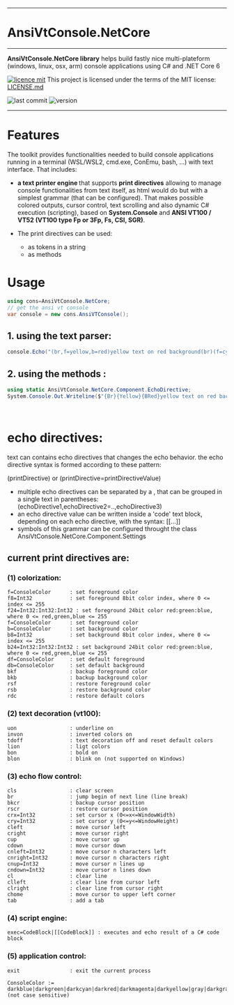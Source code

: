 <hr>

# AnsiVtConsole.NetCore

<hr>

<b>AnsiVtConsole.NetCore library</b> helps build fastly nice multi-plateform (windows, linux, osx, arm) console applications using C# and .NET Core 6

[![licence mit](https://img.shields.io/badge/licence-MIT-blue.svg)](license.md) This project is licensed under the terms of the MIT license: [LICENSE.md](LICENSE.md)  

![last commit](https://img.shields.io/github/last-commit/franck-gaspoz/AnsiVtConsole.NetCore?style=plastic)
![version](https://img.shields.io/github/v/tag/franck-gaspoz/AnsiVtConsole.NetCore?style=plastic)
<hr>

# Features

The toolkit provides functionalities needed to build console applications running in a terminal (WSL/WSL2, cmd.exe, ConEmu, bash, ...) with text interface. That includes:
- <b>a text printer engine </b>that supports <b>print directives</b> allowing to manage console functionalities from text itself, as html would do but with a simplest grammar (that can be configured). That makes possible colored outputs, cursor control, text scrolling and also dynamic C# execution (scripting), based on <b>System.Console</b> and <b> ANSI VT100 / VT52 (VT100 type Fp or 3Fp, Fs, CSI, SGR)</b>. 
- The print directives can be used:

    - as tokens in a string
    - as methods

# Usage

``` csharp
using cons=AnsiVtConsole.NetCore;
// get the ansi vt console
var console = new cons.AnsiVTConsole();
```

## 1. using the text parser:
``` csharp
console.Echo("(br,f=yellow,b=red)yellow text on red background(br)(f=cyan)current time is: (exec=System.DateTime.Now,br)");
```

## 2. using the methods :

``` csharp
using static AnsiVtConsole.NetCore.Component.EchoDirective;
System.Console.Out.Writeline($"{Br}{Yellow}{BRed}yellow text on red background{Br}{Cyan}current time is: {System.DateTime.Now}{Br}");
```

<br>

# echo directives:

text can contains echo directives that changes the echo behavior.
the echo directive syntax is formed according to these pattern:

(printDirective) or (printDirective=printDirectiveValue)

- multiple echo directives can be separated by a , that can be grouped in a single text in parentheses: (echoDirective1,echoDirective2=..,echoDirective3)
- an echo directive value can be written inside a 'code' text block, depending on each echo directive, with the syntax: [[...]]
- symbols of this grammar can be configured throught the class AnsiVtConsole.NetCore.Component.Settings

## current print directives are:

### (1) colorization:

    f=ConsoleColor      : set foreground color
    f8=Int32            : set foreground 8bit color index, where 0 <= index <= 255
    f24=Int32:Int32:Int32 : set foreground 24bit color red:green:blue, where 0 <= red,green,blue <= 255
    f=ConsoleColor      : set foreground color
    b=ConsoleColor      : set background color
    b8=Int32            : set background 8bit color index, where 0 <= index <= 255
    b24=Int32:Int32:Int32 : set background 24bit color red:green:blue, where 0 <= red,green,blue <= 255
    df=ConsoleColor     : set default foreground
    db=ConsoleColor     : set default background
    bkf                 : backup foreground color
    bkb                 : backup background color
    rsf                 : restore foreground color
    rsb                 : restore background color
    rdc                 : restore default colors

### (2) text decoration (vt100):

    uon                 : underline on
    invon               : inverted colors on
    tdoff               : text decoration off and reset default colors
    lion                : ligt colors
    bon                 : bold on
    blon                : blink on (not supported on Windows)

### (3) echo flow control:

    cls                 : clear screen
    br                  : jump begin of next line (line break)
    bkcr                : backup cursor position
    rscr                : restore cursor position
    crx=Int32           : set cursor x (0<=x<=WindowWidth)
    cry=Int32           : set cursor y (0<=y<=WindowHeight)
    cleft               : move cursor left
    cright              : move cursor right
    cup                 : move cursor up
    cdown               : move cursor down
    cnleft=Int32        : move cursor n characters left
    cnright=Int32       : move cursor n characters right
    cnup=Int32          : move cursor n lines up
    cndown=Int32        : move cursor n lines down
    cl                  : clear line
    clleft              : clear line from cursor left
    clright             : clear line from cursor right
    chome               : move cursor to upper left corner
    tab                 : add a tab

### (4) script engine:

    exec=CodeBlock|[[CodeBlock]] : executes and echo result of a C# code block

### (5) application control:

    exit                : exit the current process

    ConsoleColor := darkblue|darkgreen|darkcyan|darkred|darkmagenta|darkyellow|gray|darkgray|blue|green|cyan|red|magenta|yellow|white (not case sensitive)